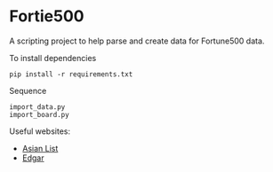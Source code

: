 Fortie500
=========

A scripting project to help parse and create data for Fortune500 data.


To install dependencies

    pip install -r requirements.txt

Sequence

    import_data.py
    import_board.py

Useful websites:

 * [Asian List](http://names.mongabay.com/data/asian_pacific_islander.html)
 * [Edgar](http://yahoo.brand.edgar-online.com/default.aspx?cik=1011006)